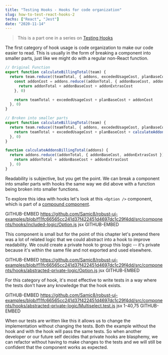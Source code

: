 ```yaml
---
title: "Testing Hooks - Hooks for code organization"
slug: how-to-test-react-hooks-2
techs: ["React", "Jest"]
date: "2020-11-14"
---
```


> This is a part one in a series on [Testing Hooks](how-to-test-react-hooks)

The first category of hook usage is code organization to make our code easier to read. This is usually in the form of breaking a component into smaller parts, just like we might do with a regular non-React function.

```jsx
// Original Function
export function calculateBillingTotal(team) {
  return team.reduce((teamTotal, { addons, excededUsageCost, planBaseCost }) => {
    const addonCost = addons.reduce((addonTotal, { addonBaseCost, addonExtrasCost }) => {
      return addonTotal + addonBaseCost + addonExtrasCost
    }, 0)

    return teamTotal + excededUsageCost + planBaseCost + addonCost
  }, 0)
}

// Broken into smaller parts
export function calculateBillingTotal(team) {
  return team.reduce((teamTotal, { addons, excededUsageCost, planBaseCost }) => {
    return teamTotal + excededUsageCost + planBaseCost + calculateAddonsBillingTotal(addons)
  }, 0)
}

function calculateAddonsBillingTotal(addons) {
  return addons.reduce((addonTotal, { addonBaseCost, addonExtrasCost }) => {
    return addonTotal + addonBaseCost + addonExtrasCost
  }, 0)
}
```

Readability is subjective, but you get the point. We can break a component into smaller parts with hooks the same way we did above with a function being broken into smaller functions.

<!-- TODO link to compound component section -->

To explore this idea with hooks let's look at this `<Option />` component, which is part of a [compound component](https://www.samdawson.dev/).

GITHUB-EMBED https://github.com/Samic8/robust-ui-examples/blob/f11fc66565cc241d37f422451d4697dc1c29f4dd/src/components/hooks/included-logic/Option.js jsx GITHUB-EMBED

<!-- TODO link to section about private functions -->

This component is small but for the point of this chapter let's pretend there was a lot of related logic that we could abstract into a hook to improve readability. We could create a private hook to group this logic -- it's private because it's within the same file and not exported and used elsewhere.

GITHUB-EMBED https://github.com/Samic8/robust-ui-examples/blob/f11fc66565cc241d37f422451d4697dc1c29f4dd/src/components/hooks/abstracted-private-logic/Option.js jsx GITHUB-EMBED

For this category of hook, it's most effective to write tests in a way where the tests don't have any knowledge that the hook exists.

GITHUB-EMBED https://github.com/Samic8/robust-ui-examples/blob/f11fc66565cc241d37f422451d4697dc1c29f4dd/src/components/hooks/abstracted-private-logic/Multiselect.test.js jsx 1-40,75 GITHUB-EMBED

When our tests are written like this it allows us to change the implementation without changing the tests. Both the example without the hook and with the hook will pass the same tests. So when another developer or our future self decides that private hooks are blasphemy, we can refactor without having to make changes to the tests and we will still be confident that the component works as expected.
